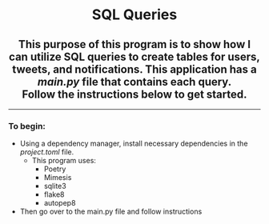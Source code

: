 # <center>SQL Queries</center>

## <center>This purpose of this program is to show how I can utilize SQL queries to create tables for users, tweets, and notifications. This application has a <i>main.py</i> file that contains each query.<br />Follow the instructions below to get started.</center>

<hr />

### To begin:
- Using a dependency manager, install necessary dependencies in the <i>project.toml</i> file.
  - This program uses:
      - Poetry
      - Mimesis
      - sqlite3
      - flake8
      - autopep8
- Then go over to the main.py file and follow instructions
